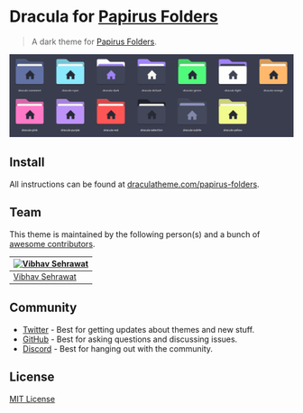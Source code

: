 # Dracula for [Papirus Folders](https://github.com/PapirusDevelopmentTeam/papirus-icon-theme)

> A dark theme for [Papirus Folders](https://github.com/PapirusDevelopmentTeam/papirus-icon-theme).

![Screenshot](./screenshot.png)

## Install

All instructions can be found at [draculatheme.com/papirus-folders](draculatheme.com/papirus-folders).

## Team

This theme is maintained by the following person(s) and a bunch of [awesome contributors](https://github.com/dracula/foobar/graphs/contributors).

| [![Vibhav Sehrawat](https://github.com/vibhav201.png?size=100)](https://github.com/Vibhav201) |
| --------------------------------------------------------------------------------------------- |
| [Vibhav Sehrawat](https://github.com/Vibhav201)                                               |

## Community

- [Twitter](https://twitter.com/draculatheme) - Best for getting updates about themes and new stuff.
- [GitHub](https://github.com/dracula/dracula-theme/discussions) - Best for asking questions and discussing issues.
- [Discord](https://draculatheme.com/discord-invite) - Best for hanging out with the community.

## License

[MIT License](./LICENSE)
